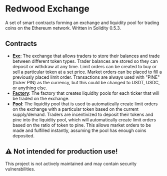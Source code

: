 # Redwood Exchange
A set of smart contracts forming an exchange and liquidity pool for trading coins on the Ethereum network. Written in Solidity 0.5.3.

## Contracts
 - [**Exc**](contracts/Exc.sol): The exchange that allows traders to store their balances and trade between different token types. Trader balances are stored so they can deposit or withdraw at any time. Limit orders can be created to buy or sell a particular token at a set price. Market orders can be placed to fill a previously placed limit order. Transactions are always used with "PINE" (ticker PIN) as the currency, but this could be changed to USDT, USDC, or anything else.
 - [**Factory**](contracts/Factory.sol): The factory that creates liquidity pools for each ticker that will be traded on the exchange.
 - [**Pool**](contracts/Pool.sol): The liquidity pool that is used to automatically create limit orders on the exchange with a particular token based on the current supply/demand. Traders are incentivized to deposit their tokens and pine into the liquidity pool, which will automatically create limit orders based on the ratio of token to pine. This allows market orders to be made and fulfilled instantly, assuming the pool has enough coins deposited.

## ⚠ Not intended for production use!
This project is not actively maintained and may contain security vulnerabilities.

